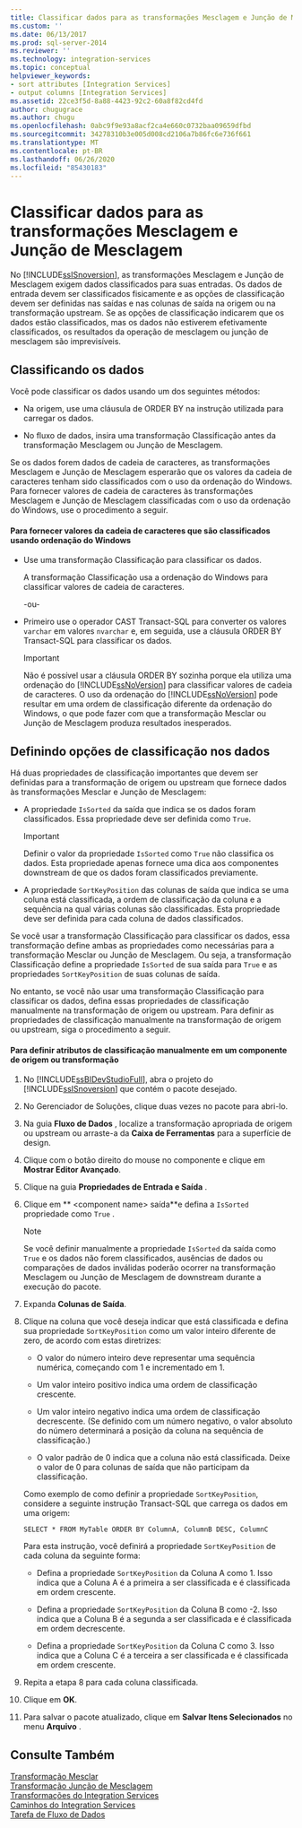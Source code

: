 ```yaml
---
title: Classificar dados para as transformações Mesclagem e Junção de Mesclagem | Microsoft Docs
ms.custom: ''
ms.date: 06/13/2017
ms.prod: sql-server-2014
ms.reviewer: ''
ms.technology: integration-services
ms.topic: conceptual
helpviewer_keywords:
- sort attributes [Integration Services]
- output columns [Integration Services]
ms.assetid: 22ce3f5d-8a88-4423-92c2-60a8f82cd4fd
author: chugugrace
ms.author: chugu
ms.openlocfilehash: 0abc9f9e93a8acf2ca4e660c0732baa09659dfbd
ms.sourcegitcommit: 34278310b3e005d008cd2106a7b86fc6e736f661
ms.translationtype: MT
ms.contentlocale: pt-BR
ms.lasthandoff: 06/26/2020
ms.locfileid: "85430183"
---
```

# <a name="sort-data-for-the-merge-and-merge-join-transformations"></a>Classificar dados para as transformações Mesclagem e Junção de Mesclagem
  No [!INCLUDE[ssISnoversion](../../../includes/ssisnoversion-md.md)], as transformações Mesclagem e Junção de Mesclagem exigem dados classificados para suas entradas. Os dados de entrada devem ser classificados fisicamente e as opções de classificação devem ser definidas nas saídas e nas colunas de saída na origem ou na transformação upstream. Se as opções de classificação indicarem que os dados estão classificados, mas os dados não estiverem efetivamente classificados, os resultados da operação de mesclagem ou junção de mesclagem são imprevisíveis.  
  
## <a name="sorting-the-data"></a>Classificando os dados  
 Você pode classificar os dados usando um dos seguintes métodos:  
  
-   Na origem, use uma cláusula de ORDER BY na instrução utilizada para carregar os dados.  
  
-   No fluxo de dados, insira uma transformação Classificação antes da transformação Mesclagem ou Junção de Mesclagem.  
  
 Se os dados forem dados de cadeia de caracteres, as transformações Mesclagem e Junção de Mesclagem esperarão que os valores da cadeia de caracteres tenham sido classificados com o uso da ordenação do Windows. Para fornecer valores de cadeia de caracteres às transformações Mesclagem e Junção de Mesclagem classificadas com o uso da ordenação do Windows, use o procedimento a seguir.  
  
#### <a name="to-provide-string-values-that-are-sorted-by-using-windows-collation"></a>Para fornecer valores da cadeia de caracteres que são classificados usando ordenação do Windows  
  
-   Use uma transformação Classificação para classificar os dados.  
  
     A transformação Classificação usa a ordenação do Windows para classificar valores de cadeia de caracteres.  
  
     -ou-  
  
-   Primeiro use o operador CAST Transact-SQL para converter os valores `varchar` em valores `nvarchar` e, em seguida, use a cláusula ORDER BY Transact-SQL para classificar os dados.  
  
    > [!IMPORTANT]  
    >  Não é possível usar a cláusula ORDER BY sozinha porque ela utiliza uma ordenação do [!INCLUDE[ssNoVersion](../../../includes/ssnoversion-md.md)] para classificar valores de cadeia de caracteres. O uso da ordenação do [!INCLUDE[ssNoVersion](../../../includes/ssnoversion-md.md)] pode resultar em uma ordem de classificação diferente da ordenação do Windows, o que pode fazer com que a transformação Mesclar ou Junção de Mesclagem produza resultados inesperados.  
  
## <a name="setting-sort-options-on-the-data"></a>Definindo opções de classificação nos dados  
 Há duas propriedades de classificação importantes que devem ser definidas para a transformação de origem ou upstream que fornece dados às transformações Mesclar e Junção de Mesclagem:  
  
-   A propriedade `IsSorted` da saída que indica se os dados foram classificados. Essa propriedade deve ser definida como `True`.  
  
    > [!IMPORTANT]  
    >  Definir o valor da propriedade `IsSorted` como `True` não classifica os dados. Esta propriedade apenas fornece uma dica aos componentes downstream de que os dados foram classificados previamente.  
  
-   A propriedade `SortKeyPosition` das colunas de saída que indica se uma coluna está classificada, a ordem de classificação da coluna e a sequência na qual várias colunas são classificadas. Esta propriedade deve ser definida para cada coluna de dados classificados.  
  
 Se você usar a transformação Classificação para classificar os dados, essa transformação define ambas as propriedades como necessárias para a transformação Mesclar ou Junção de Mesclagem. Ou seja, a transformação Classificação define a propriedade `IsSorted` de sua saída para `True` e as propriedades `SortKeyPosition` de suas colunas de saída.  
  
 No entanto, se você não usar uma transformação Classificação para classificar os dados, defina essas propriedades de classificação manualmente na transformação de origem ou upstream. Para definir as propriedades de classificação manualmente na transformação de origem ou upstream, siga o procedimento a seguir.  
  
#### <a name="to-manually-set-sort-attributes-on-a-source-or-transformation-component"></a>Para definir atributos de classificação manualmente em um componente de origem ou transformação  
  
1.  No [!INCLUDE[ssBIDevStudioFull](../../../includes/ssbidevstudiofull-md.md)], abra o projeto do [!INCLUDE[ssISnoversion](../../../includes/ssisnoversion-md.md)] que contém o pacote desejado.  
  
2.  No Gerenciador de Soluções, clique duas vezes no pacote para abri-lo.  
  
3.  Na guia **Fluxo de Dados** , localize a transformação apropriada de origem ou upstream ou arraste-a da **Caixa de Ferramentas** para a superfície de design.  
  
4.  Clique com o botão direito do mouse no componente e clique em **Mostrar Editor Avançado**.  
  
5.  Clique na guia **Propriedades de Entrada e Saída** .  
  
6.  Clique em ** \<component name> saída**e defina a `IsSorted` propriedade como `True` .  
  
    > [!NOTE]  
    >  Se você definir manualmente a propriedade `IsSorted` da saída como `True` e os dados não forem classificados, ausências de dados ou comparações de dados inválidas poderão ocorrer na transformação Mesclagem ou Junção de Mesclagem de downstream durante a execução do pacote.  
  
7.  Expanda **Colunas de Saída**.  
  
8.  Clique na coluna que você deseja indicar que está classificada e defina sua propriedade `SortKeyPosition` como um valor inteiro diferente de zero, de acordo com estas diretrizes:  
  
    -   O valor do número inteiro deve representar uma sequência numérica, começando com 1 e incrementado em 1.  
  
    -   Um valor inteiro positivo indica uma ordem de classificação crescente.  
  
    -   Um valor inteiro negativo indica uma ordem de classificação decrescente. (Se definido com um número negativo, o valor absoluto do número determinará a posição da coluna na sequência de classificação.)  
  
    -   O valor padrão de 0 indica que a coluna não está classificada. Deixe o valor de 0 para colunas de saída que não participam da classificação.  
  
     Como exemplo de como definir a propriedade `SortKeyPosition`, considere a seguinte instrução Transact-SQL que carrega os dados em uma origem:  
  
     `SELECT * FROM MyTable ORDER BY ColumnA, ColumnB DESC, ColumnC`  
  
     Para esta instrução, você definirá a propriedade `SortKeyPosition` de cada coluna da seguinte forma:  
  
    -   Defina a propriedade `SortKeyPosition` da Coluna A como 1. Isso indica que a Coluna A é a primeira a ser classificada e é classificada em ordem crescente.  
  
    -   Defina a propriedade `SortKeyPosition` da Coluna B como -2. Isso indica que a Coluna B é a segunda a ser classificada e é classificada em ordem decrescente.  
  
    -   Defina a propriedade `SortKeyPosition` da Coluna C como 3. Isso indica que a Coluna C é a terceira a ser classificada e é classificada em ordem crescente.  
  
9. Repita a etapa 8 para cada coluna classificada.  
  
10. Clique em **OK**.  
  
11. Para salvar o pacote atualizado, clique em **Salvar Itens Selecionados** no menu **Arquivo** .  
  
## <a name="see-also"></a>Consulte Também  
 [Transformação Mesclar](merge-transformation.md)   
 [Transformação Junção de Mesclagem](merge-join-transformation.md)   
 [Transformações do Integration Services](integration-services-transformations.md)   
 [Caminhos do Integration Services](../integration-services-paths.md)   
 [Tarefa de Fluxo de Dados](../../control-flow/data-flow-task.md)  
  
  
